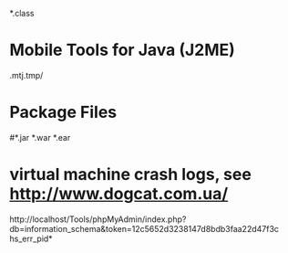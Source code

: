 *.class
 
# Mobile Tools for Java (J2ME)
.mtj.tmp/
 
# Package Files #
#*.jar
*.war
*.ear
# virtual machine crash logs, see http://www.dogcat.com.ua/
http://localhost/Tools/phpMyAdmin/index.php?db=information_schema&token=12c5652d3238147d8bdb3faa22d47f3c
hs_err_pid*
